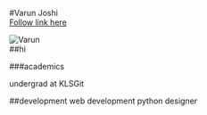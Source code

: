 #Varun Joshi   
[Follow link here](https://github.com/Coding-Bee)

![Varun](https://avatars2.githubusercontent.com/u/48326355?s=460&u=657e867c86e165678799d0ad9a77bc339be03004&v=4)  
##hi 

###academics

undergrad at KLSGit

##development
web development 
python
designer


